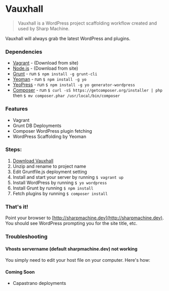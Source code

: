 # Vauxhall

> Vauxhall is a WordPress project scaffolding workflow created and used by Sharp Machine.

Vauxhall will always grab the latest WordPress and plugins.

### Dependencies

- [Vagrant](http://vagrantup.com) - (Download from site)
- [Node.js](http://nodejs.org) - (Download from site)
- [Grunt](http://gruntjs.com) - run `$ npm install -g grunt-cli`
- [Yeoman](http://yeoman.io/) - run `$ npm install -g yo`
- [YeoPress](https://github.com/wesleytodd/YeoPress) - run `$ npm install -g yo generator-wordpress`
- [Composer](https://getcomposer.org) - run `$ curl -sS https://getcomposer.org/installer | php` then `$ mv composer.phar /usr/local/bin/composer`

### Features

- Vagrant
- Grunt DB Deployments
- Composer WordPress plugin fetching
- WordPress Scaffolding by Yeoman

### Steps:

1. [Download Vauxhall](https://github.com/sharpmachine/vauxhall/archive/master.zip)
2. Unzip and rename to project name
3. Edit Gruntfile.js deployment setting
5. Install and start your server by running `$ vagrant up`
6. Install WordPress by running `$ yo wordpress`
7. Install Grunt by running `$ npm install`
8. Fetch plugins by running `$ composer install`

### That's it!

Point your browser to [http://sharpmachine.dev](http://sharpmachine.dev).  You should see WordPress prompting you for the site title, etc.

### Troubleshooting

#### Vhosts servername (default sharpmachine.dev) not working

You simply need to edit your host file on your computer.  Here's how:

#### Coming Soon

- Capastrano deployments